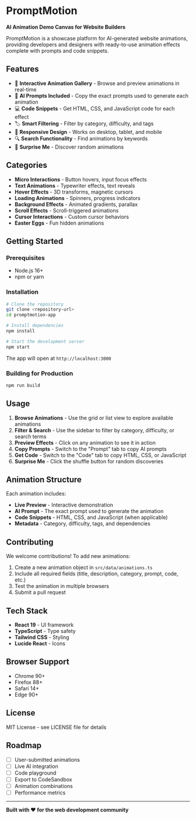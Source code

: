 # PromptMotion

**AI Animation Demo Canvas for Website Builders**

PromptMotion is a showcase platform for AI-generated website animations, providing developers and designers with ready-to-use animation effects complete with prompts and code snippets.

## Features

- 🎨 **Interactive Animation Gallery** - Browse and preview animations in real-time
- 🤖 **AI Prompts Included** - Copy the exact prompts used to generate each animation
- 💻 **Code Snippets** - Get HTML, CSS, and JavaScript code for each effect
- 🏷️ **Smart Filtering** - Filter by category, difficulty, and tags
- 📱 **Responsive Design** - Works on desktop, tablet, and mobile
- 🔍 **Search Functionality** - Find animations by keywords
- 🎲 **Surprise Me** - Discover random animations

## Categories

- **Micro Interactions** - Button hovers, input focus effects
- **Text Animations** - Typewriter effects, text reveals
- **Hover Effects** - 3D transforms, magnetic cursors
- **Loading Animations** - Spinners, progress indicators
- **Background Effects** - Animated gradients, parallax
- **Scroll Effects** - Scroll-triggered animations
- **Cursor Interactions** - Custom cursor behaviors
- **Easter Eggs** - Fun hidden animations

## Getting Started

### Prerequisites

- Node.js 16+
- npm or yarn

### Installation

```bash
# Clone the repository
git clone <repository-url>
cd promptmotion-app

# Install dependencies
npm install

# Start the development server
npm start
```

The app will open at `http://localhost:3000`

### Building for Production

```bash
npm run build
```

## Usage

1. **Browse Animations** - Use the grid or list view to explore available animations
2. **Filter & Search** - Use the sidebar to filter by category, difficulty, or search terms
3. **Preview Effects** - Click on any animation to see it in action
4. **Copy Prompts** - Switch to the "Prompt" tab to copy AI prompts
5. **Get Code** - Switch to the "Code" tab to copy HTML, CSS, or JavaScript
6. **Surprise Me** - Click the shuffle button for random discoveries

## Animation Structure

Each animation includes:

- **Live Preview** - Interactive demonstration
- **AI Prompt** - The exact prompt used to generate the animation
- **Code Snippets** - HTML, CSS, and JavaScript (when applicable)
- **Metadata** - Category, difficulty, tags, and dependencies

## Contributing

We welcome contributions! To add new animations:

1. Create a new animation object in `src/data/animations.ts`
2. Include all required fields (title, description, category, prompt, code, etc.)
3. Test the animation in multiple browsers
4. Submit a pull request

## Tech Stack

- **React 19** - UI framework
- **TypeScript** - Type safety
- **Tailwind CSS** - Styling
- **Lucide React** - Icons

## Browser Support

- Chrome 90+
- Firefox 88+
- Safari 14+
- Edge 90+

## License

MIT License - see LICENSE file for details

## Roadmap

- [ ] User-submitted animations
- [ ] Live AI integration
- [ ] Code playground
- [ ] Export to CodeSandbox
- [ ] Animation combinations
- [ ] Performance metrics

---

**Built with ❤️ for the web development community**